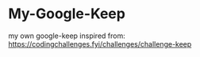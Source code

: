 # My-Google-Keep
my own google-keep inspired from: https://codingchallenges.fyi/challenges/challenge-keep
